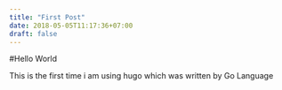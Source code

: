 ```yaml
---
title: "First Post"
date: 2018-05-05T11:17:36+07:00
draft: false
---
```


#Hello World

This is the first time i am using hugo which was written by Go Language
